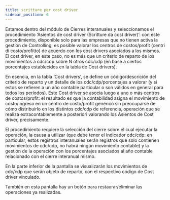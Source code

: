 ```yaml
---
title: scritture per cost driver
sidebar_position: 6
---
```


Estamos dentro del módulo de Cierres interanuales y seleccionamos el procedimiento ‘Asientos de cost driver (Scritture da cost driver)’: con este procedimiento, disponible solo para las empresas que no tienen activa la gestión de Controlling, es posible valorar los centros de costos/profit (centri di costo/profitto) de acuerdo con los cost drivers asociados a los mismos. El cost driver, en este caso, no es más que un criterio de reparto de los movimientos a cdc/cdp sobre N otros cdc/cdp (en base a ciertos porcentajes establecidos en la tabla de Cost drivers).

En esencia, en la tabla ‘Cost drivers’, se define un código/descrición del criterio de reparto y un detalle de los cdc/cdp/porcentajes a valorar (y si estos se refieren a un año contable particular o son válidos en general para todos los períodos). Este Cost driver se asocia luego a uno o más centros de costos/profit: el resultado es que la contabilidad asigna el movimiento de costo/ingreso en un centro de costo/profit genérico sin preocuparse de cómo distribuirlo en los distintos cdc/cdp de referencia, operación que se realiza extracontablemente a posteriori valorando los Asientos de Cost driver, precisamente.

El procedimiento requiere la selección del cierre sobre el cual ejecutar la operación, la causa a utilizar (que debe tener el indicador cdc/cdp: en particular, estos registros interanuales serán registros que solo contienen movimientos de cdc/cdp, no habrá ningún movimiento contable) y la gestión de la operación con los porcentajes asociados al año contable relacionado con el cierre interanual mismo.

En la parte inferior de la pantalla se visualizarán los movimientos de cdc/cdp que serán objeto de reparto, con el respectivo código de Cost driver vinculado.

También en esta pantalla hay un botón para restaurar/eliminar las operaciones ya realizadas.